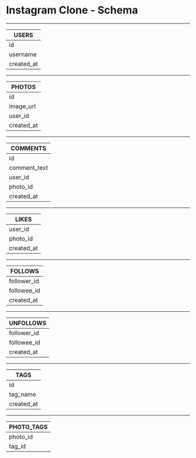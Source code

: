 # Instagram Clone - Schema

---

|**USERS**   |
|------------|
|id          |
|username    |
|created_at  |

---

|**PHOTOS**  |
|------------|
|id          |
|image_url   |
|user_id     |
|created_at  |

---

|**COMMENTS**  |
|--------------|
|id            |
|comment_text  |
|user_id       |
|photo_id      |
|created_at    |

---

|**LIKES**  |
|-----------|
|user_id    |
|photo_id   |
|created_at |

---

|**FOLLOWS** |
|------------|
|follower_id |
|followee_id |
|created_at  |

---

|**UNFOLLOWS** |
|--------------|
|follower_id   |
|followee_id   |
|created_at    |

---

|**TAGS**    |
|------------|
|id          |
|tag_name    |
|created_at  |

---

|**PHOTO_TAGS** |
|---------------|
|photo_id       |
|tag_id         |


